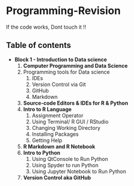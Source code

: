 # Programming-Revision
If the code works, Dont touch it !!

## Table of contents
* **Block 1 - Introduction to Data science**
  1. **Computer Programming and Data Science**
  2. Programming tools for Data science
     1. IDEs
     2. Version Control via Git
     3. GitHub
     4. Markdown
  1. **Source-code Editors & IDEs for R & Python**
  2. **Intro to R Language**
     1. Assignment Operator
     2. Using Terminal/ R GUI / RStudio
     3. Changing Working Directory
     4. Installing Packages
     5. Getting Help
  1. **R Markdown and R Notebook**
  2. **Intro to Python**
     1. Using QtConsole to Run Python
     2. Using Spyder to run Python
     3. Using Jupyter Notebook to Run Python
  1. **Version Control aka GitHub**
 
